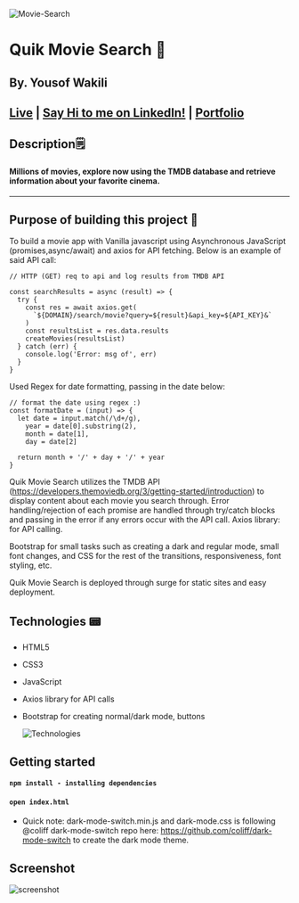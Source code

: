 ![Movie-Search](https://i.ibb.co/XxQMZBY/Screen-Shot-2021-12-06-at-10-16-11-PM.png)

# Quik Movie Search 🎥

## By. Yousof Wakili

## [**Live**](https://quikmoviesearch.surge.sh/) **|** [**Say Hi to me on LinkedIn!**](https://www.linkedin.com/in/youseffect/) **|** [**Portfolio**](https://youseffect.com/)

## Description🗒

#### Millions of movies, explore now using the TMDB database and retrieve information about your favorite cinema.

---

## Purpose of building this project 🤔

To build a movie app with Vanilla javascript using Asynchronous JavaScript (promises,async/await) and axios for API fetching.
Below is an example of said API call:

```
// HTTP (GET) req to api and log results from TMDB API

const searchResults = async (result) => {
  try {
    const res = await axios.get(
      `${DOMAIN}/search/movie?query=${result}&api_key=${API_KEY}&`
    )
    const resultsList = res.data.results
    createMovies(resultsList)
  } catch (err) {
    console.log('Error: msg of', err)
  }
}
```

Used Regex for date formatting, passing in the date below:

```
// format the date using regex :)
const formatDate = (input) => {
  let date = input.match(/\d+/g),
    year = date[0].substring(2),
    month = date[1],
    day = date[2]

  return month + '/' + day + '/' + year
}
```

Quik Movie Search utilizes the TMDB API (https://developers.themoviedb.org/3/getting-started/introduction) to display content about each movie you search through. Error handling/rejection of each promise are handled through try/catch blocks and passing in the error if any errors occur with the API call. Axios library: for API calling.

Bootstrap for small tasks such as creating a dark and regular mode, small font changes, and CSS for the rest of the transitions, responsiveness, font styling, etc.

Quik Movie Search is deployed through surge for static sites and easy deployment.

## Technologies 📟

- HTML5
- CSS3
- JavaScript
- Axios library for API calls
- Bootstrap for creating normal/dark mode, buttons

  ![Technologies](https://fiverr-res.cloudinary.com/images/q_auto,f_auto/gigs/153843217/original/4dd60989b231adcf1648273f970b8d3100e19264/create-a-website-using-html-css-javascript-and-bootstrap.png)

## Getting started

#### `npm install - installing dependencies`

#### `open index.html`

- Quick note: dark-mode-switch.min.js and dark-mode.css is following @coliff dark-mode-switch repo here: https://github.com/coliff/dark-mode-switch to create the dark mode theme.

## Screenshot

![screenshot](https://i.ibb.co/tX85gZN/Screen-Shot-2021-12-10-at-1-48-47-AM.png)
